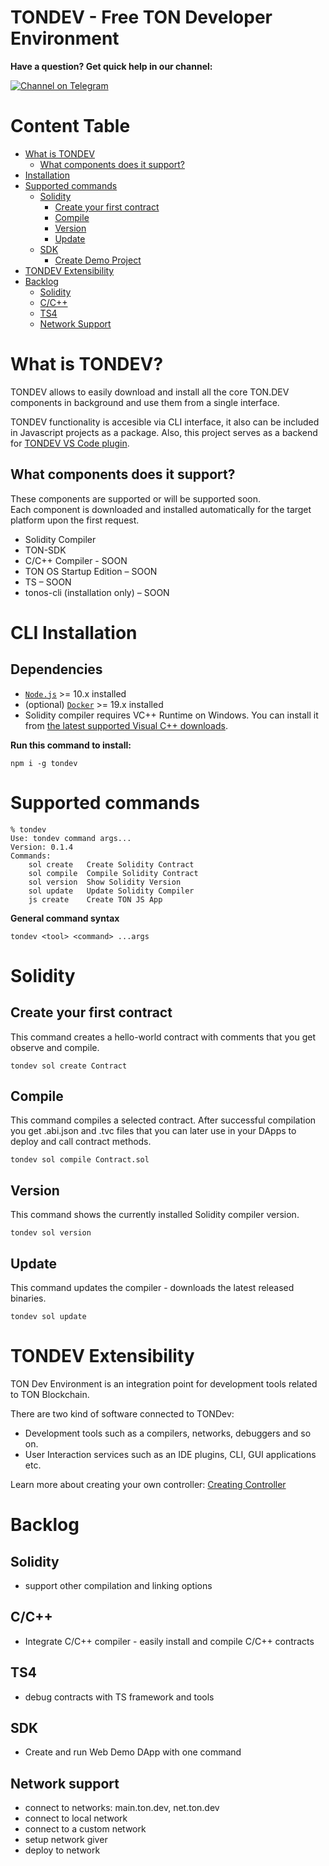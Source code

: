 # TONDEV - Free TON Developer Environment

**Have a question? Get quick help in our channel:** 

[![Channel on Telegram](https://img.shields.io/badge/chat-on%20telegram-9cf.svg)](https://t.me/ton_sdk)

# Content Table
- [What is TONDEV](#what-is-tondev)
    - [What components does it support?](#what-components-does-it-support)
- [Installation](#installation)
- [Supported commands](#supported-operations)
  - [Solidity](#solidity)
    - [Create your first contract](#create-your-first-contract)
    - [Compile](#compile)
    - [Version](#version)
    - [Update](#update)
  - [SDK](#sdk)
    - [Create Demo Project](#create-demo-project)
- [TONDEV Extensibility](#tondev-extensibility)
- [Backlog](#backlog)
  - [Solidity](#solidity)
  - [C/C++](#cc)
  - [TS4](#ts4)
  - [Network Support](#network-support)

# What is TONDEV?
TONDEV allows to easily download and install all the core TON.DEV components in background and use them from a single interface.

TONDEV functionality is accesible via CLI interface, it also can be included in Javascript projects as a package.
Also, this project serves as a backend for [TONDEV VS Code plugin](https://github.com/tonlabs/tondev-vscode). 

## What components does it support?

These components are supported or will be supported soon.  
Each component is downloaded and installed automatically for the target platform upon the first request.

- Solidity Compiler
- TON-SDK
- C/C++ Compiler - SOON
- TON OS Startup Edition – SOON
- TS – SOON
- tonos-cli (installation only) – SOON

# CLI Installation

## Dependencies

- [`Node.js`](https://nodejs.org/) >= 10.x installed
- (optional) [`Docker`](https://www.docker.com/)  >= 19.x installed
- Solidity compiler requires VC++ Runtime on Windows. You can install it from [the latest supported Visual C++ downloads](https://support.microsoft.com/en-us/topic/the-latest-supported-visual-c-downloads-2647da03-1eea-4433-9aff-95f26a218cc0).


**Run this command to install:**

```shell
npm i -g tondev
```


# Supported commands

```shell
% tondev
Use: tondev command args...
Version: 0.1.4
Commands:
    sol create   Create Solidity Contract
    sol compile  Compile Solidity Contract
    sol version  Show Solidity Version
    sol update   Update Solidity Compiler
    js create    Create TON JS App

```

**General command syntax**

```shell
tondev <tool> <command> ...args
```

# Solidity
## Create your first contract
This command creates a hello-world contract with comments that you get observe
and compile.

```shell
tondev sol create Contract
```

## Compile

This command compiles a selected contract. 
After successful compilation you get .abi.json and .tvc files that you can later use in your DApps to deploy and call contract methods.

```shell
tondev sol compile Contract.sol
```

## Version
This command shows the currently installed Solidity compiler version.

```shell
tondev sol version
```

## Update
This command updates the compiler - downloads the latest released binaries. 

```shell
tondev sol update
```

# TONDEV Extensibility

TON Dev Environment is an integration point for development tools related to TON Blockchain.

There are two kind of software connected to TONDev:

- Development tools such as a compilers, networks, debuggers and so on.
- User Interaction services such as an IDE plugins, CLI, GUI applications etc.

Learn more about creating your own controller: [Creating Controller](docs/creating_controller.md)


# Backlog

## Solidity

- support other compilation and linking options

## C/C++

- Integrate C/C++ compiler - easily install and compile C/C++ contracts

## TS4

- debug contracts with TS framework and tools

## SDK
- Create and run Web Demo DApp with one command

## Network support

- connect to networks: main.ton.dev, net.ton.dev
- connect to local network
- connect to a custom network
- setup network giver
- deploy to network
